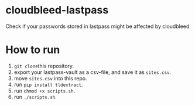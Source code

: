 # cloudbleed-lastpass
Check if your passwords stored in lastpass might be affected by cloudbleed

# How to run
1. `git clone`this repository.
2. export your lastpass-vault as a csv-file, and save it as `sites.csv`.
3. move `sites.csv` into this repo.
4. run `pip install tldextract`.
4. run `chmod +x scripts.sh`.
5. run `./scripts.sh`.
